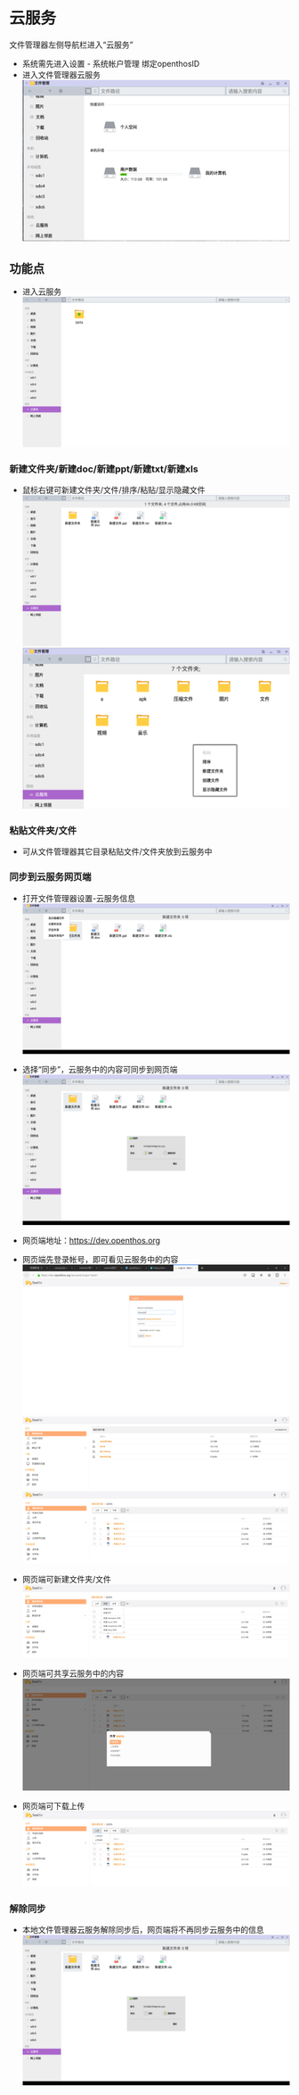 # 云服务
文件管理器左侧导航栏进入“云服务”
 - 系统需先进入设置 - 系统帐户管理 绑定openthosID
 - 进入文件管理器云服务
![](../pic/soft/filemanager/seafile_in_filemanager.png)


## 功能点
 - 进入云服务
![](../pic/soft/seafile_filemanager_data.png)

### 新建文件夹/新建doc/新建ppt/新建txt/新建xls
 - 鼠标右键可新建文件夹/文件/排序/粘贴/显示隐藏文件
![](../pic/soft/seafile_filemanager_file.png)
![](../pic/soft/seafile_filemanager.png)

### 粘贴文件夹/文件
 - 可从文件管理器其它目录粘贴文件/文件夹放到云服务中

### 同步到云服务网页端
 - 打开文件管理器设置-云服务信息
![](../pic/soft/seafile_filemanager_setting.png)

 - 选择“同步”，云服务中的内容可同步到网页端
![](../pic/soft/seafile_tongbu.png)

 - 网页端地址：https://dev.openthos.org
 - 网页端先登录帐号，即可看见云服务中的内容
![](../pic/soft/seafile_web_login.png)
![](../pic/soft/seafile_web.png)
![](../pic/soft/seafile_web_data.png)

 - 网页端可新建文件夹/文件
![](../pic/soft/seafile_web_new.png)

 - 网页端可共享云服务中的内容
![](../pic/soft/seafile_web_share.png)

 - 网页端可下载上传
![](../pic/soft/seafile_web_upload.png)

### 解除同步
 - 本地文件管理器云服务解除同步后，网页端将不再同步云服务中的信息
 ![](../pic/soft/seafile_jiechutongbu.png)
